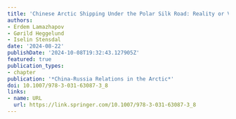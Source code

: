 ```yaml
---
title: 'Chinese Arctic Shipping Under the Polar Silk Road: Reality or Vision?'
authors:
- Erdem Lamazhapov
- Gørild Heggelund
- Iselin Stensdal
date: '2024-08-22'
publishDate: '2024-10-08T19:32:43.127905Z'
featured: true
publication_types:
- chapter
publication: '*China-Russia Relations in the Arctic*'
doi: 10.1007/978-3-031-63087-3_8
links:
- name: URL
  url: https://link.springer.com/10.1007/978-3-031-63087-3_8
---
```

